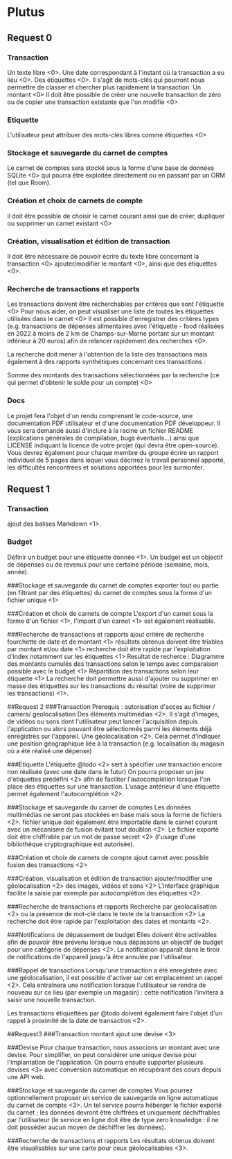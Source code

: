 # Plutus

## Request 0
### Transaction
Un texte libre <0>.
Une date correspondant à l'instant où la transaction a eu lieu <0>.
Des étiquettes <0>. Il s'agit de mots-clés qui pourront nous permettre de classer et chercher plus rapidement la transaction.
Un montant <0>
Il doit être possible de créer une nouvelle transaction de zéro ou de copier une transaction existante que l'on modifie <0>.

 ### Etiquette
 L'utilisateur peut attribuer des mots-clés libres comme étiquettes <0> 
 
 ### Stockage et sauvegarde du carnet de comptes
 Le carnet de comptes sera stocké sous la forme d'une base de données SQLite <0> qui pourra être exploitée directement ou en passant par un ORM (tel que Room).
 
 
 ### Création et choix de carnets de compte
 il doit être possible de choisir le carnet courant ainsi que de créer, dupliquer ou supprimer un carnet existant <0>
 
 ### Création, visualisation et édition de transaction
 Il doit être nécessaire de pouvoir écrire du texte libre concernant la transaction <0>
 ajouter/modifier le montant <0>, ainsi que des étiquettes <0>. 
 
 ### Recherche de transactions et rapports
 Les transactions doivent être recherchables par critères que sont l'étiquette <0>
 Pour nous aider, on peut visualiser une liste de toutes les étiquettes utilisées dans le carnet <0>
 Il est possible d'enregistrer des critères types (e.g. transactions de dépenses alimentaires avec l'étiquette -  food réalisées en 2022 à moins de 2 km de Champs-sur-Marne portant sur un montant inférieur à 20 euros) afin de relancer rapidement des recherches <0>.
 
La recherche doit mener à l'obtention de la liste des transactions mais également à des rapports synthétiques concernant ces transactions :

Somme des montants des transactions sélectionnées par la recherche (ce qui permet d'obtenir le solde pour un compte) <0>

### Docs
Le projet fera l'objet d'un rendu comprenant le code-source, une documentation PDF utilisateur et d'une documentation PDF développeur. Il vous sera demandé aussi d'inclure à la racine un fichier README (explications générales de compilation, bugs éventuels...) ainsi que LICENSE indiquant la licence de votre projet (qui devra être open-source). Vous devrez également pour chaque membre du groupe écrire un rapport individuel de 5 pages dans lequel vous décrirez le travail personnel apporté, les difficultés rencontrées et solutions apportées pour les surmonter.

## Request 1
### Transaction
ajout des balises Markdown <1>.

### Budget
Définir un budget pour une étiquette donnée <1>. Un budget est un objectif de dépenses ou de revenus pour une certaine période (semaine, mois, année).

###Stockage et sauvegarde du carnet de comptes
exporter tout ou partie (en filtrant par des étiquettes) du carnet de comptes sous la forme d'un fichier unique <1> 

###Création et choix de carnets de compte
L'export d'un carnet sous la forme d'un fichier <1>, l'import d'un carnet <1> est également réalisable.

###Recherche de transactions et rapports
ajout critére de recherche fourchette de date et de montant <1>
résultats obtenus doivent être triables par montant et/ou date <1> 
recherche doit être rapide par l'exploitation d'index notamment sur les étiquettes <1>
Resultat de recherce : Diagramme des montants cumulés des transactions selon le temps avec comparaison possible avec le budget <1>
Répartition des transactions selon leur étiquette <1>
La recherche doit permettre aussi d'ajouter ou supprimer en masse des étiquettes sur les transactions du résultat (voire de supprimer les transactions) <1>.

##Request 2
###Transaction
Prerequis : autorisation d'acces au fichier / camera/ geolocalisation
Des éléments multimédias <2>. Il s'agit d'images, de vidéos ou sons dont l'utilisateur peut lancer l'acquisition depuis l'application ou alors pouvant être sélectionnés parmi les éléments déjà enregistrés sur l'appareil.
Une géolocalisation <2>. Cela permet d'indiquer une position géographique liée à la transaction (e.g. localisation du magasin où a été réalisé une dépense)

###Etiquette
L'étiquette @todo <2> sert à spécifier une transaction encore non réalisée (avec une date dans le futur)
On pourra proposer un jeu d'étiquettes prédéfini <2> afin de faciliter l'autocomplétion lorsque l'on place des étiquettes sur une transaction. L'usage antérieur d'une étiquette permet également l'autocomplétion <2>.

###Stockage et sauvegarde du carnet de comptes
Les données multimédias ne seront pas stockées en base mais sous la forme de fichiers <2>.
fichier unique doit également être importable dans le carnet courant avec un mécanisme de fusion évitant tout doublon <2>.
Le fichier exporté doit être chiffrable par un mot de passe secret <2> (l'usage d'une bibliothèque cryptographique est autorisée).

###Création et choix de carnets de compte
ajout carnet avec possible fusion des transactions <2>

###Création, visualisation et édition de transaction
ajouter/modifier une géolocalisation <2>
des images, vidéos et sons <2> 
L'interface graphique facilite la saisie par exemple par autocomplétion des étiquettes <2>.

###Recherche de transactions et rapports
Recherche par geolocalisation <2> ou la présence de mot-clé dans le texte de la transaction <2>
La recherche doit être rapide par l'exploitation des dates et montants <2>.

###Notifications de dépassement de budget
Elles doivent être activables afin de pouvoir être prévenu lorsque nous dépassons un objectif de budget pour une catégorie de dépenses <2>. La notification apparaît dans le tiroir de notifications de l'appareil jusqu'à être annulée par l'utilisateur.

###Rappel de transactions
Lorsqu'une transaction a été enregistrée avec une géolocalisation, il est possible d'activer sur cet emplacement un rappel <2>. Cela entraînera une notification lorsque l'utilisateur se rendra de nouveau sur ce lieu (par exemple un magasin) : cette notification l'invitera à saisir une nouvelle transaction.

Les transactions étiquettées par @todo doivent également faire l'objet d'un rappel à proximité de la date de transaction <2>.

##Request3
###Transaction
montant ajout une devise <3>

###Devise
Pour chaque transaction, nous associons un montant avec une devise. Pour simplifier, on peut considérer une unique devise pour l'implantation de l'application. On pourra ensuite supporter plusieurs devises <3> avec conversion automatique en récupérant des cours depuis une API web.

###Stockage et sauvegarde du carnet de comptes
Vous pourrez optionnellement proposer un service de sauvegarde en ligne automatique du carnet de compte <3>. Un tel service pourra héberger le fichier exporté du carnet ; les données devront être chiffrées et uniquement déchiffrables par l'utilisateur (le service en ligne doit être de type zero knowledge : il ne doit posséder aucun moyen de déchiffrer les données).

###Recherche de transactions et rapports
Les résultats obtenus doivent être visualisables sur une carte pour ceux géolocalisables <3>.
